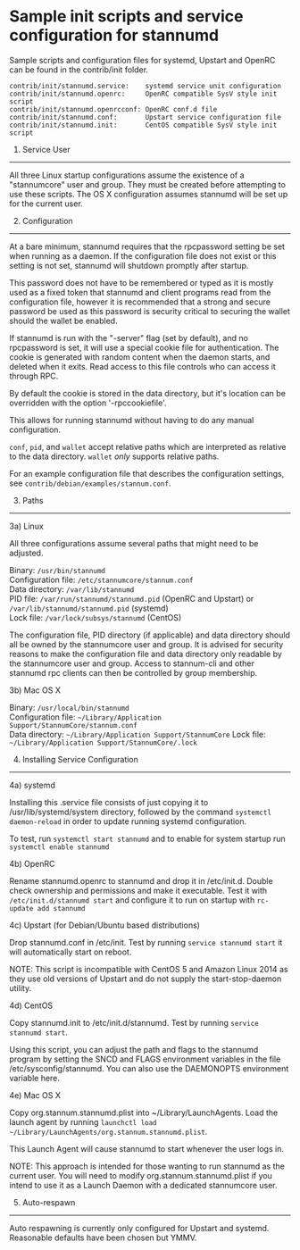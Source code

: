 Sample init scripts and service configuration for stannumd
==========================================================

Sample scripts and configuration files for systemd, Upstart and OpenRC
can be found in the contrib/init folder.

    contrib/init/stannumd.service:    systemd service unit configuration
    contrib/init/stannumd.openrc:     OpenRC compatible SysV style init script
    contrib/init/stannumd.openrcconf: OpenRC conf.d file
    contrib/init/stannumd.conf:       Upstart service configuration file
    contrib/init/stannumd.init:       CentOS compatible SysV style init script

1. Service User
---------------------------------

All three Linux startup configurations assume the existence of a "stannumcore" user
and group.  They must be created before attempting to use these scripts.
The OS X configuration assumes stannumd will be set up for the current user.

2. Configuration
---------------------------------

At a bare minimum, stannumd requires that the rpcpassword setting be set
when running as a daemon.  If the configuration file does not exist or this
setting is not set, stannumd will shutdown promptly after startup.

This password does not have to be remembered or typed as it is mostly used
as a fixed token that stannumd and client programs read from the configuration
file, however it is recommended that a strong and secure password be used
as this password is security critical to securing the wallet should the
wallet be enabled.

If stannumd is run with the "-server" flag (set by default), and no rpcpassword is set,
it will use a special cookie file for authentication. The cookie is generated with random
content when the daemon starts, and deleted when it exits. Read access to this file
controls who can access it through RPC.

By default the cookie is stored in the data directory, but it's location can be overridden
with the option '-rpccookiefile'.

This allows for running stannumd without having to do any manual configuration.

`conf`, `pid`, and `wallet` accept relative paths which are interpreted as
relative to the data directory. `wallet` *only* supports relative paths.

For an example configuration file that describes the configuration settings,
see `contrib/debian/examples/stannum.conf`.

3. Paths
---------------------------------

3a) Linux

All three configurations assume several paths that might need to be adjusted.

Binary:              `/usr/bin/stannumd`  
Configuration file:  `/etc/stannumcore/stannum.conf`  
Data directory:      `/var/lib/stannumd`  
PID file:            `/var/run/stannumd/stannumd.pid` (OpenRC and Upstart) or `/var/lib/stannumd/stannumd.pid` (systemd)  
Lock file:           `/var/lock/subsys/stannumd` (CentOS)  

The configuration file, PID directory (if applicable) and data directory
should all be owned by the stannumcore user and group.  It is advised for security
reasons to make the configuration file and data directory only readable by the
stannumcore user and group.  Access to stannum-cli and other stannumd rpc clients
can then be controlled by group membership.

3b) Mac OS X

Binary:              `/usr/local/bin/stannumd`  
Configuration file:  `~/Library/Application Support/StannumCore/stannum.conf`  
Data directory:      `~/Library/Application Support/StannumCore`
Lock file:           `~/Library/Application Support/StannumCore/.lock`

4. Installing Service Configuration
-----------------------------------

4a) systemd

Installing this .service file consists of just copying it to
/usr/lib/systemd/system directory, followed by the command
`systemctl daemon-reload` in order to update running systemd configuration.

To test, run `systemctl start stannumd` and to enable for system startup run
`systemctl enable stannumd`

4b) OpenRC

Rename stannumd.openrc to stannumd and drop it in /etc/init.d.  Double
check ownership and permissions and make it executable.  Test it with
`/etc/init.d/stannumd start` and configure it to run on startup with
`rc-update add stannumd`

4c) Upstart (for Debian/Ubuntu based distributions)

Drop stannumd.conf in /etc/init.  Test by running `service stannumd start`
it will automatically start on reboot.

NOTE: This script is incompatible with CentOS 5 and Amazon Linux 2014 as they
use old versions of Upstart and do not supply the start-stop-daemon utility.

4d) CentOS

Copy stannumd.init to /etc/init.d/stannumd. Test by running `service stannumd start`.

Using this script, you can adjust the path and flags to the stannumd program by
setting the SNCD and FLAGS environment variables in the file
/etc/sysconfig/stannumd. You can also use the DAEMONOPTS environment variable here.

4e) Mac OS X

Copy org.stannum.stannumd.plist into ~/Library/LaunchAgents. Load the launch agent by
running `launchctl load ~/Library/LaunchAgents/org.stannum.stannumd.plist`.

This Launch Agent will cause stannumd to start whenever the user logs in.

NOTE: This approach is intended for those wanting to run stannumd as the current user.
You will need to modify org.stannum.stannumd.plist if you intend to use it as a
Launch Daemon with a dedicated stannumcore user.

5. Auto-respawn
-----------------------------------

Auto respawning is currently only configured for Upstart and systemd.
Reasonable defaults have been chosen but YMMV.
